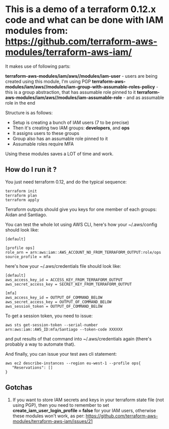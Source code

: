 # This is a demo of a terraform 0.12.x code and what can be done with IAM modules from: https://github.com/terraform-aws-modules/terraform-aws-iam/

It makes use of following parts:

**terraform-aws-modules/iam/aws//modules/iam-user** - users are being created using this module, I'm using PGP
**terraform-aws-modules/iam/aws//modules/iam-group-with-assumable-roles-policy** - this is a group abstraction, that has assumable role pinned to it
**terraform-aws-modules/iam/aws//modules/iam-assumable-role** - and as assumable role in the end

Structure is as follows:

- Setup is creating a bunch of IAM users (7 to be precise)
- Then it's creating two IAM groups: **developers**, and **ops**
- It assigns users to these groups
- Group also has an assumable role pinned to it
- Assumable roles require MFA

Using these modules saves a LOT of time and work.

## How do I run it ?

You just need terraform 0.12, and do the typical sequence:

```
terraform init
terraform plan
terraform apply
```

Terraform outputs should give you keys for one member of each groups: Aidan and Santiago.

You can test the whole lot using AWS CLI, here's how your ~/.aws/config should look like:

```
[default]

[profile ops]
role_arn = arn:aws:iam::AWS_ACCOUNT_NO_FROM_TERRAFORM_OUTPUT:role/ops
source_profile = mfa

```
here's how your ~/.aws/credentials file should look like:

```
[default]
aws_access_key_id = ACCESS_KEY_FROM_TERRAFORM_OUTPUT
aws_secret_access_key = SECRET_KEY_FROM_TERRAFORM_OUTPUT

[mfa]
aws_access_key_id = OUTPUT_OF_COMMAND_BELOW
aws_secret_access_key = OUTPUT_OF_COMMAND_BELOW
aws_session_token = OUTPUT_OF_COMMAND_BELOW

```

To get a session token, you need to issue:

```
aws sts get-session-token --serial-number arn:aws:iam::AWS_ID:mfa/Santiago --token-code XXXXXX
```

and put results of that command into ~/.aws/credentials again (there's probably a way to automate that).

And finally, you can issue your test aws cli statement:

```
aws ec2 describe-instances --region eu-west-1 --profile ops{
   "Reservations": []
}
```

## Gotchas

1. If you want to store IAM secrets and keys in your terraform state file (not using PGP), then you need to remember to set **create_iam_user_login_profile = false** for your IAM users, otherwise these modules won't work, as per: https://github.com/terraform-aws-modules/terraform-aws-iam/issues/21
